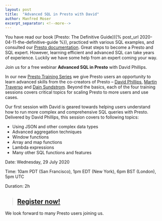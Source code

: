 ```yaml
---
layout: post
title:  "Advanced SQL in Presto with David"
author: Manfred Moser
excerpt_separator: <!--more-->
---
```


You have read our book [Presto: The Definitive Guide]({% post_url
2020-04-11-the-definitive-guide %}), practiced with various SQL examples, and
consulted our [Presto documentation](https://prestosql.io/docs). Great steps to
become a Presto and SQL expert. However, learning efficient and advanced SQL can
take years of experience. Luckily we have some help from an expert coming your
way.

Join us for a free webinar **Advanced SQL in Presto** with David Phillips.

<!--more-->

In our new [Presto Training Series](https://bit.ly/2NO26Cm) we give Presto users
an opportunity to learn advanced skills from the co-creators of Presto –
[David Phillips](https://github.com/electrum), 
[Martin Traverso](https://github.com/martint) and 
[Dain Sundstrom](https://github.com/dain). Beyond the basics, each of the four 
training sessions covers critical topics for scaling Presto to more users and
use cases. 

Our first session with David is geared towards helping users understand how to
run more complex and comprehensive SQL queries with Presto. Delivered by David
Phillips, this session covers to following topics:

* Using JSON and other complex data types
* Advanced aggregation techniques
* Window functions
* Array and map functions
* Lambda expressions
* Many other SQL functions and features

Date: Wednesday, 29 July 2020

Time: 10am PDT (San Francisco), 1pm EDT (New York), 6pm BST (London), 5pm UTC

Duration: 2h

> ## [Register now!](https://bit.ly/2YOtx5f)

We look forward to many Presto users joining us.

